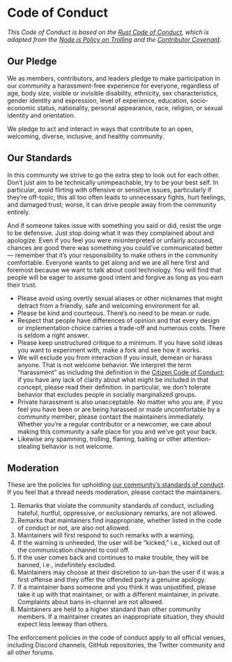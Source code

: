 # Code of Conduct

_This Code of Conduct is based on the [Rust Code of Conduct](https://www.rust-lang.org/policies/code-of-conduct), which is adapted from the [Node.js Policy on Trolling](http://blog.izs.me/post/30036893703/policy-on-trolling) and the [Contributor Covenant](https://www.contributor-covenant.org)._

## Our Pledge

We as members, contributors, and leaders pledge to make participation in our community a harassment-free experience for everyone, regardless of age, body size, visible or invisible disability, ethnicity, sex characteristics, gender identity and expression, level of experience, education, socio-economic status, nationality, personal appearance, race, religion, or sexual identity and orientation.

We pledge to act and interact in ways that contribute to an open, welcoming, diverse, inclusive, and healthy community.

## Our Standards

In this community we strive to go the extra step to look out for each other. Don’t just aim to be technically unimpeachable, try to be your best self. In particular, avoid flirting with offensive or sensitive issues, particularly if they’re off-topic; this all too often leads to unnecessary fights, hurt feelings, and damaged trust; worse, it can drive people away from the community entirely.

And if someone takes issue with something you said or did, resist the urge to be defensive. Just stop doing what it was they complained about and apologize. Even if you feel you were misinterpreted or unfairly accused, chances are good there was something you could’ve communicated better — remember that it’s your responsibility to make others in the community comfortable. Everyone wants to get along and we are all here first and foremost because we want to talk about cool technology. You will find that people will be eager to assume good intent and forgive as long as you earn their trust.

* Please avoid using overtly sexual aliases or other nicknames that might detract from a friendly, safe and welcoming environment for all.
* Please be kind and courteous. There’s no need to be mean or rude.
* Respect that people have differences of opinion and that every design or implementation choice carries a trade-off and numerous costs. There is seldom a right answer.
* Please keep unstructured critique to a minimum. If you have solid ideas you want to experiment with, make a fork and see how it works.
* We will exclude you from interaction if you insult, demean or harass anyone. That is not welcome behavior. We interpret the term “harassment” as including the definition in the [Citizen Code of Conduct](https://github.com/stumpsyn/policies/blob/master/citizen_code_of_conduct.md); if you have any lack of clarity about what might be included in that concept, please read their definition. In particular, we don’t tolerate behavior that excludes people in socially marginalized groups.
* Private harassment is also unacceptable. No matter who you are, if you feel you have been or are being harassed or made uncomfortable by a community member, please contact the maintainers immediately. Whether you’re a regular contributor or a newcomer, we care about making this community a safe place for you and we’ve got your back.
* Likewise any spamming, trolling, flaming, baiting or other attention-stealing behavior is not welcome.

## Moderation

These are the policies for upholding [our community’s standards of conduct](#our-standards). If you feel that a thread needs moderation, please contact the maintainers.

1. Remarks that violate the community standards of conduct, including hateful, hurtful, oppressive, or exclusionary remarks, are not allowed.
2. Remarks that maintainers find inappropriate, whether listed in the code of conduct or not, are also not allowed.
3. Maintainers will first respond to such remarks with a warning.
4. If the warning is unheeded, the user will be “kicked,” i.e., kicked out of the communication channel to cool off.
5. If the user comes back and continues to make trouble, they will be banned, i.e., indefinitely excluded.
6. Maintainers may choose at their discretion to un-ban the user if it was a first offense and they offer the offended party a genuine apology.
7. If a maintainer bans someone and you think it was unjustified, please take it up with that maintainer, or with a different maintainer, in private. Complaints about bans in-channel are not allowed.
8. Maintainers are held to a higher standard than other community members. If a maintainer creates an inappropriate situation, they should expect less leeway than others.

The enforcement policies in the code of conduct apply to all official venues, including Discord channels, GitHub repositories, the Twitter community and all other forums.
